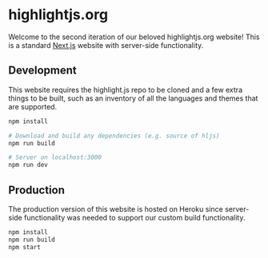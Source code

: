 # highlightjs.org

Welcome to the second iteration of our beloved highlightjs.org website! This is a standard [Next.js](https://nextjs.org/) website with server-side functionality.

## Development

This website requires the highlight.js repo to be cloned and a few extra things to be built, such as an inventory of all the languages and themes that are supported.

```bash
npm install

# Download and build any dependencies (e.g. source of hljs)
npm run build

# Server on localhost:3000
npm run dev
```

## Production

The production version of this website is hosted on Heroku since server-side functionality was needed to support our custom build functionality.

```bash
npm install
npm run build
npm start
```
